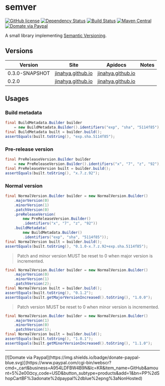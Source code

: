 # semver
[![GitHub license](https://img.shields.io/github/license/jinahya/semver.svg)](http://www.apache.org/licenses/LICENSE-2.0)
[![Dependency Status](https://www.versioneye.com/user/projects/5669f12843cfea00310001c6/badge.svg)](https://www.versioneye.com/user/projects/5669f12843cfea00310001c6)
[![Build Status](https://travis-ci.org/jinahya/semver.svg)](https://travis-ci.org/jinahya/semver)
[![Maven Central](https://img.shields.io/maven-central/v/com.github.jinahya/semver.svg)](http://search.maven.org/#search%7Cga%7C1%7Cg%3A%22com.github.jinahya%22%20a%3A%22semver%22)
[![Domate via Paypal](https://img.shields.io/badge/donate-paypal-blue.svg)](https://www.paypal.com/cgi-bin/webscr?cmd=_cart&business=A954LDFBW4B9N&lc=KR&item_name=GitHub&amount=5%2e00&currency_code=USD&button_subtype=products&add=1&bn=PP%2dShopCartBF%3adonate%2dpaypal%2dblue%2epng%3aNonHosted)

A small library implementing [Semantic Versioning](http://semver.org).
## Versions
|Version|Site|Apidocs|Notes|
|-------|----|-------|-----|
|0.3.0-SNAPSHOT|[jinahya.github.io](http://jinahya.github.io/semver/sites/0.3.0-SNAPSHOT/index.html)|[jinahya.github.io](http://jinahya.github.io/semver/sites/0.3.0-SNAPSHOT/apidocs/index.html)||
|0.2.0|[jinahya.github.io](http://jinahya.github.io/semver/sites/0.2.0/index.html)|[jinahya.github.io](http://jinahya.github.io/semver/sites/0.2.0/apidocs/index.html)||

## Usages
### Build metadata
```java
final BuildMetadata.Builder builder
    = new BuildMetadata.Builder().identifiers("exp", "sha", "5114f85");
final BuildMetadata built = builder.build();
assertEquals(built.toString(), "exp.sha.5114f85");
```
### Pre-release version
```java
final PreReleaseVersion.Builder builder
    = new PreReleaseVersion.Builder().identifiers("x", "7", "z", "92");
final PreReleaseVersion built = builder.build();
assertEquals(built.toString(), "x.7.z.92");
```
### Normal version
```java
final NormalVersion.Builder builder = new NormalVersion.Builder()
    .majorVersion(0)
    .minorVersion(1)
    .patchVersion(0)
    .preReleaseVersion(
        new PreReleaseVersion.Builder()
        .identifiers("x", "7", "z", "92"))
    .buildMetadata(
        new BuildMetadata.Builder()
        .identifiers("exp", "sha", "5114f85"));
final NormalVersion built = builder.build();
assertEquals(built.toString(), "0.1.0-x.7.z.92+exp.sha.5114f85");
```
> Patch and minor version MUST be reset to 0 when major version is incremented.

```java
final NormalVersion.Builder builder = new NormalVersion.Builder()
    .majorVersion(0)
    .minorVersion(1)
    .patchVersion(2);
final NormalVersion built = builder.build();
assertEquals(built.toString(), "0.1.2");
assertEquals(built.getMajorVersionIncreased().toString(), "1.0.0");
```
> Patch version MUST be reset to 0 when minor version is incremented.

```java
final NormalVersion.Builder builder = new NormalVersion.Builder()
    .majorVersion(1)
    .minorVersion(0)
    .patchVersion(1);
final NormalVersion built = builder.build();
assertEquals(built.toString(), "1.0.1");
assertEquals(built.getMinorVersionIncreased().toString(), "1.1.0");
```
<hr/>
[![Domate via Paypal](https://img.shields.io/badge/donate-paypal-blue.svg)](https://www.paypal.com/cgi-bin/webscr?cmd=_cart&business=A954LDFBW4B9N&lc=KR&item_name=GitHub&amount=5%2e00&currency_code=USD&button_subtype=products&add=1&bn=PP%2dShopCartBF%3adonate%2dpaypal%2dblue%2epng%3aNonHosted)
